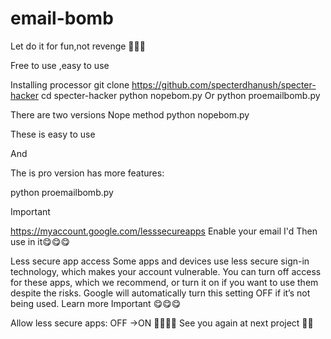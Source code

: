 # email-bomb
Let do it for fun,not revenge 🤩😋😋

Free to use ,easy to use 


Installing processor
git clone https://github.com/specterdhanush/specter-hacker
cd specter-hacker
python nopebom.py
Or
python proemailbomb.py



There are two versions
Nope method
python nopebom.py

These is easy to use 

And

The is pro version has more features:

python proemailbomb.py


Important


https://myaccount.google.com/lesssecureapps
Enable your email I'd 
Then use in it😋😋😋

Less secure app access
Some apps and devices use less secure sign-in technology, which makes your account vulnerable. You can turn off access for these apps, which we recommend, or turn it on if you want to use them despite the risks. Google will automatically turn this setting OFF if it’s not being used. Learn more
Important 😋😋😋



Allow less secure apps: OFF ->ON
🤩🤩🤩🤩
See you again at next project 🤩🤩
